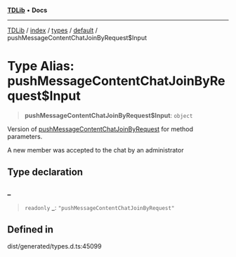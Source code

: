 [**TDLib**](../../../../../../README.md) • **Docs**

***

[TDLib](../../../../../../modules.md) / [index](../../../../../README.md) / [types](../../../README.md) / [default](../README.md) / pushMessageContentChatJoinByRequest$Input

# Type Alias: pushMessageContentChatJoinByRequest$Input

> **pushMessageContentChatJoinByRequest$Input**: `object`

Version of [pushMessageContentChatJoinByRequest](pushMessageContentChatJoinByRequest.md) for method parameters.

A new member was accepted to the chat by an administrator

## Type declaration

### \_

> `readonly` **\_**: `"pushMessageContentChatJoinByRequest"`

## Defined in

dist/generated/types.d.ts:45099
